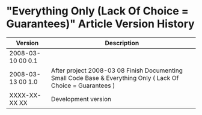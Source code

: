 ﻿"Everything Only (Lack Of Choice = Guarantees)" Article Version History
=======================================================================

| Version            | Description                                                                                                     |
|--------------------|-----------------------------------------------------------------------------------------------------------------|
| 2008-03-10 00  0.1 |                                                                                                                 |
| 2008-03-13 00  1.0 | After project  2008-03 08  Finish Documenting Small Code Base & Everything Only ( Lack Of Choice = Guarantees ) |
| XXXX-XX-XX XX      | Development version                                                                                             |
